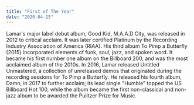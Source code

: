 ```yaml
---
title: "First of The Year"
date: "2020-04-15"
---
```


Lamar's major label debut album, Good Kid, M.A.A.D City, was released in 2012 to critical acclaim. It was later certified Platinum by the Recording Industry Association of America (RIAA). His third album To Pimp a Butterfly (2015) incorporated elements of funk, soul, jazz, and spoken word. It became his first number one album on the Billboard 200, and was the most acclaimed album of the 2010s. In 2016, Lamar released Untitled Unmastered, a collection of unreleased demos that originated during the recording sessions for To Pimp a Butterfly. He released his fourth album, Damn, in 2017 to further acclaim; its lead single "Humble" topped the US Billboard Hot 100, while the album became the first non-classical and non-jazz album to be awarded the Pulitzer Prize for Music.